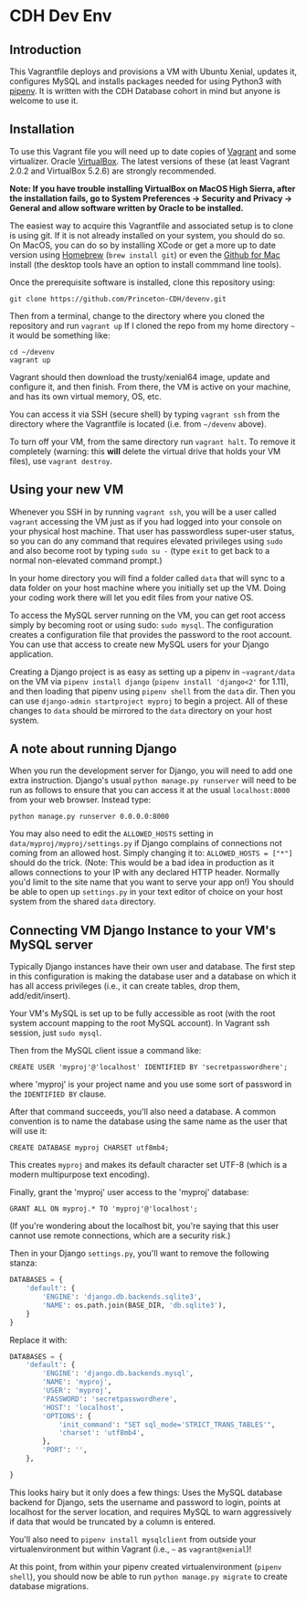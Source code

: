 # CDH Dev Env

## Introduction

This Vagrantfile deploys and provisions a VM with Ubuntu Xenial, updates it,
configures MySQL and installs packages needed for using Python3 with [pipenv](https://github.com/pypa/pipenv). It is written with the CDH Database cohort in mind
but anyone is welcome to use it.

## Installation

To use this Vagrant file you will need up to date copies of [Vagrant](https://www.vagrantup.com/downloads.html) and some virtualizer. Oracle
[VirtualBox](https://www.virtualbox.org/wiki/Downloads). The latest versions of these
(at least Vagrant 2.0.2 and VirtualBox 5.2.6) are strongly recommended.

**Note: If you have trouble installing VirtualBox on MacOS High Sierra, after the
installation fails, go to System Preferences -> Security and Privacy -> General and allow
software written by Oracle to be installed.**


The easiest way to acquire this Vagrantfile and associated setup is to clone is using git.
If it is not already installed on your system, you should do so. On MacOS, you can do so by
installing XCode or get a more up to date version using [Homebrew](https://brew.sh/)
(`brew install git`) or even the [Github for Mac](https://desktop.github.com/) install
(the desktop tools have an option to install commmand line tools).

Once the prerequisite software is installed, clone this repository using:

`git clone https://github.com/Princeton-CDH/devenv.git`

Then from a terminal, change to the directory where you cloned the repository and run `vagrant up`
If I cloned the repo from my home directory `~` it would be something like:

```
cd ~/devenv
vagrant up
```

Vagrant should then download the trusty/xenial64 image, update and configure it, and then
finish. From there, the VM is active on your machine, and has its own virtual memory, OS, etc.

You can access it via SSH (secure shell) by typing `vagrant ssh` from the directory where
the Vagrantfile is located (i.e. from `~/devenv` above).

To turn off your VM, from the same directory run `vagrant halt`. To remove it completely
(warning: this **will** delete the virtual drive that holds your VM files), use `vagrant destroy`.


## Using your new VM

Whenever you SSH in by running `vagrant ssh`, you will be a user called `vagrant` accessing the VM just as if you had logged into your console on your physical host machine.
That user has passwordless super-user status, so you can do any command that requires
elevated privileges using `sudo` and also become root by typing `sudo su -`
(type `exit` to get back to a normal non-elevated command prompt.)

In your home directory you will find a folder called `data` that will sync to a data folder
on your host machine where you initially set up the VM. Doing your coding work there will
let you edit files from your native OS.

To access the MySQL server running on the VM, you can get root access simply by becoming root
or using sudo: `sudo mysql`. The configuration creates a configuration file that provides
the password to the root account. You can use that access to create new MySQL users for your
Django application.

Creating a Django project is as easy as setting up a pipenv in `~vagrant/data` on the VM via
`pipenv install django` (`pipenv install 'django<2'` for 1.11), and then loading that pipenv
using `pipenv shell` from the `data` dir. Then you can use `django-admin startproject myproj` to
begin a project. All of these changes to `data` should be mirrored to the `data` directory on
your host system.

## A note about running Django

When you run the development server for Django, you will need to add one extra instruction.
Django's usual `python manage.py runserver` will need to be run as follows to ensure that you
can access it at the usual `localhost:8000` from your web browser. Instead type:

`python manage.py runserver 0.0.0.0:8000`

You may also need to edit the `ALLOWED_HOSTS` setting in `data/myproj/myproj/settings.py` if
Django complains of connections not coming from an allowed host. Simply changing it to:
`ALLOWED_HOSTS = ["*"]` should do the trick. (Note: This would be a bad idea in production
as it allows connections to your IP with any declared HTTP header. Normally you'd limit to the
site name that you want to serve your app on!) You should be able to open up `settings.py` in
your text editor of choice on your host system from the shared `data` directory.


## Connecting VM Django Instance to your VM's MySQL server
Typically Django instances have their own user and database. The first step in this configuration
is making the database user and a database on which it has all access privileges (i.e., it can
create tables, drop them, add/edit/insert).

Your VM's MySQL is set up to be fully accessible as root (with the root system account mapping
to the root MySQL account). In Vagrant ssh session, just `sudo mysql`.

Then from the MySQL client issue a command like:

`CREATE USER 'myproj'@'localhost' IDENTIFIED BY 'secretpasswordhere';`

where 'myproj' is your project name and you use some sort of password in the `IDENTIFIED BY` clause.

After that command succeeds, you'll also need a database. A common convention is to name the
database using the same name as the user that will use it:

`CREATE DATABASE myproj CHARSET utf8mb4;`

This creates `myproj` and makes its default character set UTF-8 (which is a modern multipurpose text encoding).

Finally, grant the 'myproj' user access to the 'myproj' database:

`GRANT ALL ON myproj.* TO 'myproj'@'localhost';`

(If you're wondering about the localhost bit, you're saying that this user cannot use remote
connections, which are a security risk.)

Then in your Django `settings.py`, you'll want to remove the following stanza:

```python
DATABASES = {
    'default': {
        'ENGINE': 'django.db.backends.sqlite3',
        'NAME': os.path.join(BASE_DIR, 'db.sqlite3'),
    }
}
```

Replace it with:

```python
DATABASES = {
    'default': {
        'ENGINE': 'django.db.backends.mysql',
        'NAME': 'myproj',
        'USER': 'myproj',
        'PASSWORD': 'secretpasswordhere',
        'HOST': 'localhost',
        'OPTIONS': {
            'init_command': "SET sql_mode='STRICT_TRANS_TABLES'",
            'charset': 'utf8mb4',
        },
        'PORT': '',
    },

}
```
This looks hairy but it only does a few things: Uses the MySQL database backend for Django,
sets the username and password to login, points at localhost for the server location, and
requires MySQL to warn aggressively if data that would be truncated by a column is entered.

You'll also need to `pipenv install mysqlclient` from outside your virtualenvironment
but within Vagrant (i.e., `~` as `vagrant@xenial`)!

At this point, from within your pipenv created virtualenvironment (`pipenv shell`), you should
now be able to run `python manage.py migrate` to create database migrations.
